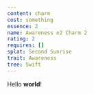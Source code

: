 ```yaml
---
content: charm
cost: something
essence: 2
name: Awareness e2 Charm 2
rating: 2
requires: []
splat: Second Sunrise
trait: Awareness
tree: Swift
---
```


Hello **world**!
